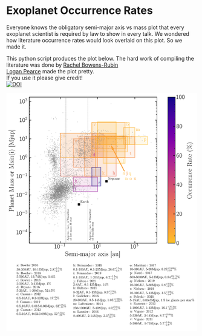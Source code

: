 # Exoplanet Occurrence Rates

Everyone knows the obligatory semi-major axis vs mass plot that every exoplanet scientist is required by law to show in every talk. 
We wondered how literature occurrence rates would look overlaid on this plot. So we made it. <br>

This python script produces the plot below.
The hard work of compiling the literature was done by <a href="https://www.linkedin.com/in/r-bowens-rubin-4402bb149/">Rachel Bowens-Rubin</a><br>
<a href="www.loganpearcescience.com">Logan Pearce</a> made the plot pretty.<br>
If you use it please give credit!<br>
[![DOI](https://zenodo.org/badge/DOI/10.5281/zenodo.8247900.svg)](https://doi.org/10.5281/zenodo.8247900)

<img src="exoplanet-occurrence-rates.png">

